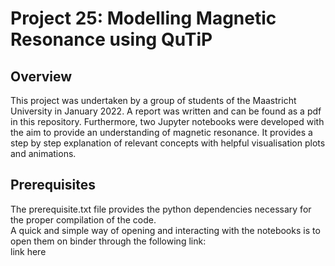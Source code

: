 # Project 25: Modelling Magnetic Resonance using QuTiP

## Overview
This project was undertaken by a group of students of the Maastricht University in January 2022. A report was written and can be found as a pdf in this repository. Furthermore, two Jupyter notebooks were developed with the aim to provide an understanding of magnetic resonance. It provides a step by step explanation of relevant concepts with helpful visualisation plots and animations.

## Prerequisites

The prerequisite.txt file provides the python dependencies necessary for the proper compilation of the code.\
A quick and simple way of opening and interacting with the notebooks is to open them on binder through the following link:\
link here
